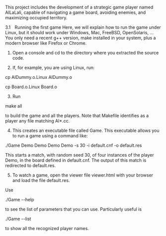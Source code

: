 This project includes the development of a strategic game player named AILaLali, 
capable of navigating a game board, avoiding enemies, and maximizing occupied territory. 

3.1 Running the first game
Here, we will explain how to run the game under Linux, but it should work under Windows, Mac, FreeBSD, OpenSolaris, …
You only need a recent g++ version, make installed in your system, plus a modern browser like Firefox or Chrome.

1. Open a console and cd to the directory where you extracted the source code.

2. If, for example, you are using Linux, run:

cp AIDummy.o.Linux AIDummy.o

cp Board.o.Linux Board.o

3. Run

make all

to build the game and all the players. Note that Makefile identifies as a player any file matching AI\*.cc.

4. This creates an executable file called Game. This executable allows you to run a game using a command like:

./Game Demo Demo Demo Demo -s 30 -i default.cnf -o default.res

This starts a match, with random seed 30, of four instances of the player Demo, in the board defined in default.cnf. The output of this match is redirected to default.res.

5. To watch a game, open the viewer file viewer.html with your browser and load the file default.res.

Use

./Game --help

to see the list of parameters that you can use. Particularly useful is

./Game --list

to show all the recognized player names.
